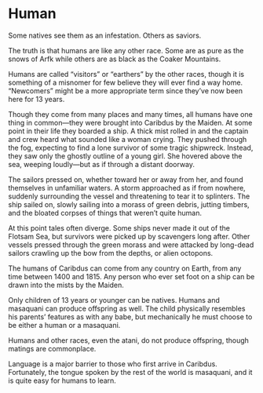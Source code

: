 # Human
Some natives see them as an infestation. Others as saviors.

The truth is that humans are like any other race. Some are as pure as the snows of Arfk while others are as black as the Coaker Mountains.

Humans are called “visitors” or “earthers” by the other races, though it is something of a misnomer for few believe they will ever find a way home. “Newcomers” might be a more appropriate term since they’ve now been here for 13 years.

Though they come from many places and many times, all humans have one thing in common—they were brought into Caribdus by the Maiden. At some point in their life they boarded a ship. A thick mist rolled in and the captain and crew heard what sounded like a woman crying. They pushed through the fog, expecting to find a lone survivor of some tragic shipwreck. Instead, they saw only the ghostly outline of a young girl. She hovered above the sea, weeping loudly—but as if through a distant doorway.

The sailors pressed on, whether toward her or away from her, and found themselves in unfamiliar waters. A storm approached as if from nowhere, suddenly surrounding the vessel and threatening to tear it to splinters. The ship sailed on, slowly sailing into a morass of green debris, jutting timbers, and the bloated corpses of things that weren’t quite human.

At this point tales often diverge. Some ships never made it out of the Flotsam Sea, but survivors were picked up by scavengers long after. Other vessels pressed through the green morass and were attacked by long-dead sailors crawling up the bow from the depths, or alien octopons.

The humans of Caribdus can come from any country on Earth, from any time between 1400 and 1815. Any person who ever set foot on a ship can be drawn into the mists by the Maiden.

Only children of 13 years or younger can be natives. Humans and masaquani can produce offspring as well. The child physically resembles his parents’ features as with any babe, but mechanically he must choose to be either a human or a masaquani.

Humans and other races, even the atani, do not produce offspring, though matings are commonplace.

Language is a major barrier to those who first arrive in Caribdus. Fortunately, the tongue spoken by the rest of the world is masaquani, and it is quite easy for humans to learn.